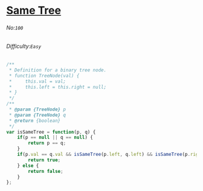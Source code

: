 # [Same Tree](https://leetcode.com/problems/same-tree/)
###### No:`100`
###### Difficulty:`Easy`


```javascript
/**
 * Definition for a binary tree node.
 * function TreeNode(val) {
 *     this.val = val;
 *     this.left = this.right = null;
 * }
 */
/**
 * @param {TreeNode} p
 * @param {TreeNode} q
 * @return {boolean}
 */
var isSameTree = function(p, q) {
    if(p == null || q == null) {
        return p == q;
    }
    if(p.val == q.val && isSameTree(p.left, q.left) && isSameTree(p.right, q.right)) {
        return true;
    } else {
        return false;
    }
};
```
